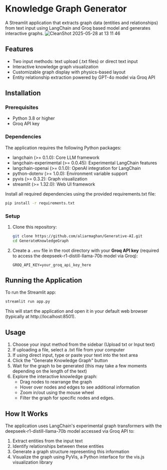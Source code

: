 # Knowledge Graph Generator

A Streamlit application that extracts graph data (entities and relationships) from text input using LangChain and Groq based model and generates interactive graphs.
![CleanShot 2025-05-28 at 13 11 46](https://github.com/user-attachments/assets/4fef9158-8dd8-432d-bb8a-b53953a82c6c)


## Features

- Two input methods: text upload (.txt files) or direct text input
- Interactive knowledge graph visualization
- Customizable graph display with physics-based layout
- Entity relationship extraction powered by GPT-4o model via Groq API

## Installation

### Prerequisites

- Python 3.8 or higher
- Groq API key

### Dependencies

The application requires the following Python packages:

- langchain (>= 0.1.0): Core LLM framework
- langchain-experimental (>= 0.0.45): Experimental LangChain features
- langchain-openai (>= 0.1.0): OpenAI integration for LangChain
- python-dotenv (>= 1.0.0): Environment variable support
- pyvis (>= 0.3.2): Graph visualization
- streamlit (>= 1.32.0): Web UI framework

Install all required dependencies using the provided requirements.txt file:

```bash
pip install -r requirements.txt
```

### Setup

1. Clone this repository:
   ```bash
   git clone https://github.com/aliarmaghan/Generative-AI.git
   cd GenerateKnowledgeGraph
   ```

   

2. Create a `.env` file in the root directory with your **Groq API key** (required to access the deepseek-r1-distill-llama-70b model via Groq):
   ```
   GROQ_API_KEY=your_groq_api_key_here
   ```

## Running the Application

To run the Streamlit app:

```bash
streamlit run app.py
```

This will start the application and open it in your default web browser (typically at http://localhost:8501).

## Usage

1. Choose your input method from the sidebar (Upload txt or Input text)
2. If uploading a file, select a .txt file from your computer
3. If using direct input, type or paste your text into the text area
4. Click the "Generate Knowledge Graph" button
5. Wait for the graph to be generated (this may take a few moments depending on the length of the text)
6. Explore the interactive knowledge graph:
   - Drag nodes to rearrange the graph
   - Hover over nodes and edges to see additional information
   - Zoom in/out using the mouse wheel
   - Filter the graph for specific nodes and edges.

## How It Works

The application uses LangChain's experimental graph transformers with the deepseek-r1-distill-llama-70b model accessed via Groq API to:
1. Extract entities from the input text
2. Identify relationships between these entities
3. Generate a graph structure representing this information
4. Visualize the graph using PyVis, a Python interface for the vis.js visualization library


